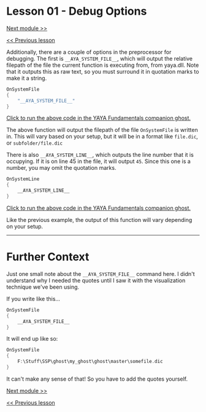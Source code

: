# Lesson 01 - Debug Options

[Next module >>](../module_09_saori/00_what_are_saori.md)

[<< Previous lesson](../module_08_the_preprocessor/00_what_is_the_preprocessor.md)

Additionally, there are a couple of options in the preprocessor for debugging. The first is `__AYA_SYSTEM_FILE__`, which will output the relative filepath of the file the current function is executing from, from yaya.dll. Note that it outputs this as raw text, so you must surround it in quotation marks to make it a string.

```c
OnSystemFile
{
	"__AYA_SYSTEM_FILE__"
}
```

[Click to run the above code in the YAYA Fundamentals companion ghost.](https://zichqec.github.io/s-the-skeleton/jump.html?url=x-ukagaka-link%3Atype%3Devent%26ghost%3DYAYA%20Fundamentals%26info%3DOnExample.M8.L1.SystemFile)

The above function will output the filepath of the file `OnSystemFile` is written in. This will vary based on your setup, but it will be in a format like `file.dic`, or `subfolder/file.dic`

There is also `__AYA_SYSTEM_LINE__`, which outputs the line number that it is occupying. If it is on line 45 in the file, it will output `45`. Since this one is a number, you may omit the quotation marks.

```c
OnSystemLine
{
	__AYA_SYSTEM_LINE__
}
```

[Click to run the above code in the YAYA Fundamentals companion ghost.](https://zichqec.github.io/s-the-skeleton/jump.html?url=x-ukagaka-link%3Atype%3Devent%26ghost%3DYAYA%20Fundamentals%26info%3DOnExample.M8.L1.SystemLine)

Like the previous example, the output of this function will vary depending on your setup.

---

# Further Context

Just one small note about the `__AYA_SYSTEM_FILE__` command here. I didn't understand why I needed the quotes until I saw it with the visualization technique we've been using.

If you write like this...

```c
OnSystemFile
{
	__AYA_SYSTEM_FILE__
}
```

It will end up like so:

```c
OnSystemFile
{
	F:\Stuff\SSP\ghost\my_ghost\ghost\master\somefile.dic
}
```

It can't make any sense of that! So you have to add the quotes yourself.

[Next module >>](../module_09_saori/00_what_are_saori.md)

[<< Previous lesson](../module_08_the_preprocessor/00_what_is_the_preprocessor.md)
